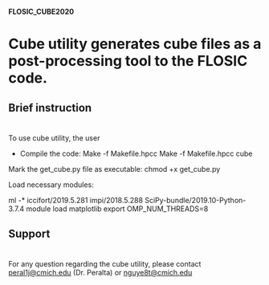 
**FLOSIC_CUBE2020** <h1>

Cube utility generates cube files as a post-processing tool to the 
FLOSIC code.

**Brief instruction**<h1>
------------

To use cube utility, the user 

- Compile the code:
 Make -f Makefile.hpcc
 Make -f Makefile.hpcc cube

Mark the get_cube.py file as executable:
 chmod +x get_cube.py

Load necessary modules:

ml -* iccifort/2019.5.281 impi/2018.5.288 SciPy-bundle/2019.10-Python-3.7.4
module load matplotlib
export OMP_NUM_THREADS=8

**Support** <h1>
------------
For any question regarding the cube utility, please contact peral1j@cmich.edu (Dr. Peralta) or nguye8t@cmich.edu
